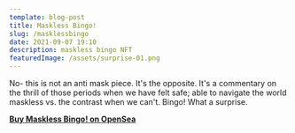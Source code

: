 ```yaml
---
template: blog-post
title: Maskless Bingo!
slug: /masklessbingo
date: 2021-09-07 19:10
description: maskless bingo NFT
featuredImage: /assets/surprise-01.png
---
```

No- this is not an anti mask piece. It's the opposite. It's a commentary on the thrill of those periods when we have felt safe; able to navigate the world maskless vs. the contrast when we can't. Bingo! What a surprise.

**[Buy Maskless Bingo! on OpenSea](https://opensea.io/assets/0x495f947276749ce646f68ac8c248420045cb7b5e/75511496996509083340559006059282024395904634734945582606826898920544539770881)**